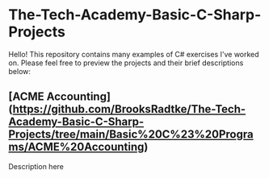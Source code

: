 # The-Tech-Academy-Basic-C-Sharp-Projects
Hello! This repository contains many examples of C# exercises I've worked on. Please feel free to preview the projects and their brief descriptions below:

## [ACME Accounting] (https://github.com/BrooksRadtke/The-Tech-Academy-Basic-C-Sharp-Projects/tree/main/Basic%20C%23%20Programs/ACME%20Accounting)
Description here
